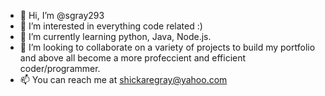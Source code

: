 - 👋 Hi, I’m @sgray293
- 👀 I’m interested in everything code related :)
- 🌱 I’m currently learning python, Java, Node.js. 
- 💞️ I’m looking to collaborate on a variety of projects to build my portfolio and above all become a more profeccient and efficient coder/programmer.
- 📫 You can reach me at shickaregray@yahoo.com

<!---
sgray293/sgray293 is a ✨ special ✨ repository because its `README.md` (this file) appears on your GitHub profile.
You can click the Preview link to take a look at your changes.
--->
